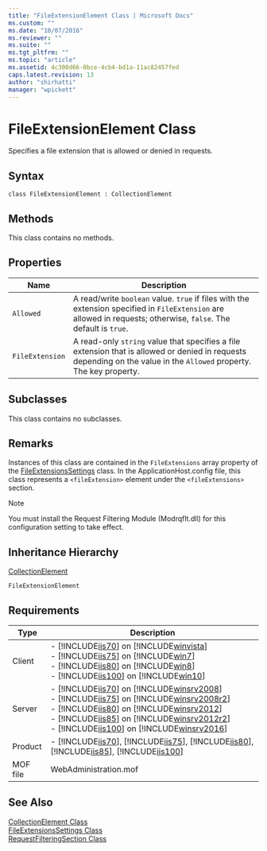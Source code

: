 ```yaml
---
title: "FileExtensionElement Class | Microsoft Docs"
ms.custom: ""
ms.date: "10/07/2016"
ms.reviewer: ""
ms.suite: ""
ms.tgt_pltfrm: ""
ms.topic: "article"
ms.assetid: 4c300d66-0bce-4cb4-bd1a-11ac82457fed
caps.latest.revision: 13
author: "shirhatti"
manager: "wpickett"
---
```

# FileExtensionElement Class
Specifies a file extension that is allowed or denied in requests.  
  
## Syntax  
  
```vbs  
class FileExtensionElement : CollectionElement  
```  
  
## Methods  
 This class contains no methods.  
  
## Properties  
  
|Name|Description|  
|----------|-----------------|  
|`Allowed`|A read/write `boolean` value. `true` if files with the extension specified in `FileExtension` are allowed in requests; otherwise, `false`. The default is `true`.|  
|`FileExtension`|A read-only `string` value that specifies a file extension that is allowed or denied in requests depending on the value in the `Allowed` property. The key property.|  
  
## Subclasses  
 This class contains no subclasses.  
  
## Remarks  
 Instances of this class are contained in the `FileExtensions` array property of the [FileExtensionsSettings](../../reference/admin/fileextensionssettings-class.md) class. In the ApplicationHost.config file, this class represents a `<fileExtension>` element under the `<fileExtensions>` section.  
  
> [!NOTE]
>  You must install the Request Filtering Module (Modrqflt.dll) for this configuration setting to take effect.  
  
## Inheritance Hierarchy  
 [CollectionElement](../../reference/admin/collectionelement-class.md)  
  
 `FileExtensionElement`  
  
## Requirements  
  
|Type|Description|  
|----------|-----------------|  
|Client|-   [!INCLUDE[iis70](../../reference/admin/includes/iis70-md.md)] on [!INCLUDE[winvista](../../reference/admin/includes/winvista-md.md)]<br />-   [!INCLUDE[iis75](../../reference/admin/includes/iis75-md.md)] on [!INCLUDE[win7](../../reference/admin/includes/win7-md.md)]<br />-   [!INCLUDE[iis80](../../reference/admin/includes/iis80-md.md)] on [!INCLUDE[win8](../../reference/admin/includes/win8-md.md)]<br />-   [!INCLUDE[iis100](../../reference/admin/includes/iis100-md.md)] on [!INCLUDE[win10](../../reference/admin/includes/win10-md.md)]|  
|Server|-   [!INCLUDE[iis70](../../reference/admin/includes/iis70-md.md)] on [!INCLUDE[winsrv2008](../../reference/admin/includes/winsrv2008-md.md)]<br />-   [!INCLUDE[iis75](../../reference/admin/includes/iis75-md.md)] on [!INCLUDE[winsrv2008r2](../../reference/admin/includes/winsrv2008r2-md.md)]<br />-   [!INCLUDE[iis80](../../reference/admin/includes/iis80-md.md)] on [!INCLUDE[winsrv2012](../../reference/admin/includes/winsrv2012-md.md)]<br />-   [!INCLUDE[iis85](../../reference/admin/includes/iis85-md.md)] on [!INCLUDE[winsrv2012r2](../../reference/admin/includes/winsrv2012r2-md.md)]<br />-   [!INCLUDE[iis100](../../reference/admin/includes/iis100-md.md)] on [!INCLUDE[winsrv2016](../../reference/admin/includes/winsrv2016-md.md)]|  
|Product|-   [!INCLUDE[iis70](../../reference/admin/includes/iis70-md.md)], [!INCLUDE[iis75](../../reference/admin/includes/iis75-md.md)], [!INCLUDE[iis80](../../reference/admin/includes/iis80-md.md)], [!INCLUDE[iis85](../../reference/admin/includes/iis85-md.md)], [!INCLUDE[iis100](../../reference/admin/includes/iis100-md.md)]|  
|MOF file|WebAdministration.mof|  
  
## See Also  
 [CollectionElement Class](../../reference/admin/collectionelement-class.md)   
 [FileExtensionsSettings Class](../../reference/admin/fileextensionssettings-class.md)   
 [RequestFilteringSection Class](../../reference/admin/requestfilteringsection-class.md)
